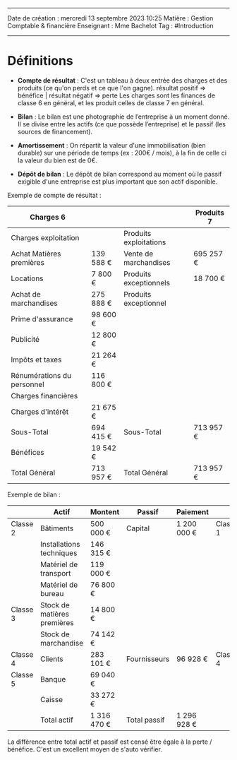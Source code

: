  ---

 Date de création : mercredi 13 septembre 2023 10:25
 Matière : Gestion Comptable & financière
 Enseignant : Mme Bachelot
 Tag : #Introduction

---

# Définitions 

- **Compte de résultat** : C'est un tableau à deux entrée des charges et des produits (ce qu'on perds et ce que l'on gagne). résultat positif => bénéfice | résultat négatif => perte
Les charges sont les finances de classe 6 en général, et les produit celles de classe 7 en général.

- **Bilan** : Le bilan est une photographie de l’entreprise à un moment donné. Il se divise entre les actifs (ce que possède l’entreprise) et le passif (les sources de financement).

- **Amortissement** : On répartit la valeur d'une immobilisation (bien durable) sur une période de temps (ex : 200€ / mois), à la fin de celle ci la valeur du bien est de 0€.

- **Dépôt de bilan** : Le dépôt de bilan correspond au moment où le passif exigible d'une entreprise est plus important que son actif disponible.

Exemple de compte de résultat :

| Charges 6                  |           |                        | Produits 7 |
| -------------------------- | --------- | ---------------------- | ---------- |
| Charges exploitation       |           | Produits exploitations |            |
| Achat Matières premières   | 139 588 € | Vente de marchandises  | 695 257 €  |
| Locations                  | 7 800 €   | Produits exceptionnels | 18 700 €   |
| Achat de marchandises      | 275 888 € | Produits exceptionnel  |            |
| Prime d'assurance          | 98 600 €  |                        |            |
| Publicité                  | 12 800 €  |                        |            |
| Impôts et taxes            | 21 264 €  |                        |            |
| Rénumérations du personnel | 116 800 € |                        |            |
| Charges financières        |           |                        |            |
| Charges d'intérêt          | 21 675 €  |                        |            |
| Sous-Total                 | 694 415 € | Sous-Total             | 713 957 €  |
| Bénéfices                  | 19 542 €  |                        |            |
| Total Général              | 713 957 € | Total Général          | 713 957 €  |

Exemple de bilan :

|          | Actif                       | Montent   | Passif       | Paiement    |          |
| -------- | --------------------------- | --------- | ------------ | ----------- | -------- |
| Classe 2 | Bâtiments                   | 500 000 € | Capital      | 1 200 000 € | Classe 1 |
|          | Installations techniques    | 146 315 € |              |             |          |
|          | Matériel de transport       | 119 000 € |              |             |          |
|          | Matériel de bureau          | 76 800 €  |              |             |          |
| Classe 3 | Stock de matières premières | 14 800 €  |              |             |          |
|          | Stock de marchandise        | 74 142 €  |              |             |          |
| Classe 4 | Clients                     |  283 101 €         | Fournisseurs |    96 928 €         | Classe 4 |
| Classe 5 | Banque                      | 69 040 €  |              |             |          |
|          | Caisse                      | 33 272 €  |              |             |          |
|          | Total actif                 |   1 316 470 €       | Total passif |      1 296 928 €       |          |

La différence entre total actif et passif est censé être égale à la perte / bénéfice. C'est un excellent moyen de s'auto vérifier.

